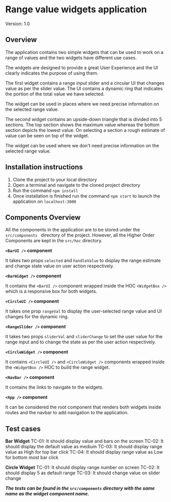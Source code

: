 # Range value widgets application

Version: 1.0

## Overview

The application contains two simple widgets that can be used to work on a range of values and the two widgets have different use cases.

The widgets are designed to provide a great User Experience and the UI clearly indicates the purpose of using them.

The first widget contains a range input slider and a circular UI that changes value as per the slider value. The UI contains a dynamic ring that indicates the portion of the total value we have selected.

The widget can be used in places where we need precise information on the selected range value.

The second widget contains an upside-down triangle that is divided into 5 sections. The top section shows the maximum value whereas the bottom section depicts the lowest value. On selecting a section a rough estimate of value can be seen on top of the widget.

The widget can be used where we don't need precise information on the selected range value.

## Installation instructions

1. Clone the project to your local directory
2. Open a terminal and navigate to the cloned project directory
3. Run the command `npm install`
4. Once installation is finished run the command `npm start` to launch the application on `localhost:3000`

## Components Overview

All the components in the application are to be stored under the `src/components ` directory of the project. However, all the Higher Order Components are kept in the `src/hoc` directory.

**`<BarUI />` component**

It takes two props `selected` and `handleValue` to display the range estimate and change state value on user action respectively.

**`<BarWidget />` component**

It contains the `<BarUI />` component wrapped inside the HOC `<WidgetBox />` which is a responsive box for both widgets.

**`<CircleUI />` component**

It takes one prop `rangeVal` to display the user-selected range value and UI changes for the dynamic ring.

**`<RangeSlider />` component**

It takes two props `sliderVal` and `sliderChange` to set the user value for the range input and to change the state as per the user action respectively.

**`<CircleWidget />` component**

It contains `<CircleUI />` and `<CircleWidget />` components wrapped inside the `<WidgetBox />` HOC to build the range widget.

**`<NavBar />` component**

It contains the links to navigate to the widgets.

**`<App />` component**

It can be considered the root component that renders both widgets inside routes and the navbar to add navigation to the application.

## Test cases

**Bar Widget**
TC-01: It should display value and bars on the screen
TC-02: It should display the default value as medium
TC-03: It should display range value as High for top bar click
TC-04: It should display range value as Low for bottom most bar click

**Circle Widget**
TC-01: It should display range number on screen
TC-02: It should display 5 as default range
TC-03: It should change value on slider change

**_The tests can be found in the `src/components` directory with the same name as the widget component name._**
